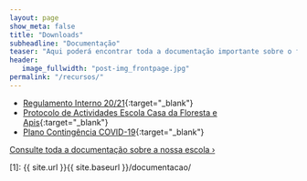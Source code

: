 ```yaml
---
layout: page
show_meta: false
title: "Downloads"
subheadline: "Documentação"
teaser: "Aqui poderá encontrar toda a documentação importante sobre o funcionamento da escola."
header:
   image_fullwidth: "post-img_frontpage.jpg"
permalink: "/recursos/"
---
```

* [Regulamento Interno 20/21](/assets/downloads/regulamentointerno2021.pdf){:target="_blank"}
* [Protocolo de Actividades Escola Casa da Floresta e Apis](/assets/downloads/protocolactividades2021.pdf){:target="_blank"}
* [Plano Contingência COVID-19](/assets/downloads/plano_contingencia_covid19_v3.pdf){:target="_blank"}

<a class="radius button small" href="{{ site.url }}{{ site.baseurl }}/documentacao/">Consulte toda a documentação sobre a nossa escola ›</a>


 [1]: {{ site.url }}{{ site.baseurl }}/documentacao/
